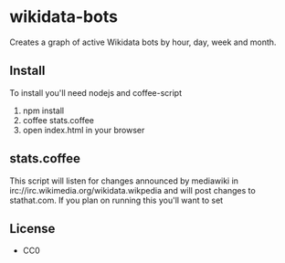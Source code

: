wikidata-bots
=============

Creates a graph of active Wikidata bots by hour, day, week and month.

Install
-------

To install you'll need nodejs and coffee-script

1. npm install
1. coffee stats.coffee
1. open index.html in your browser

stats.coffee 
------------

This script will listen for changes announced by mediawiki in
irc://irc.wikimedia.org/wikidata.wikpedia and will post changes
to stathat.com. If you plan on running this you'll want to set

License
-------

* CC0
